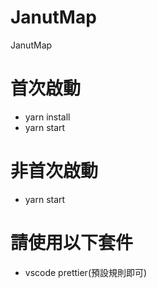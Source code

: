 # JanutMap

JanutMap

# 首次啟動

- yarn install
- yarn start

# 非首次啟動

- yarn start

# 請使用以下套件

- vscode prettier(預設規則即可)
